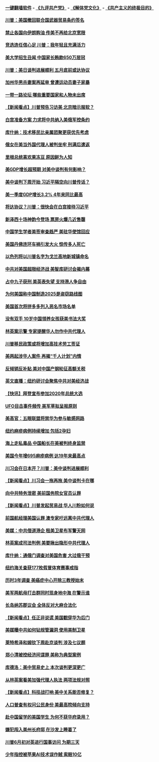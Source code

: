 #### [一键翻墙软件](https://github.com/gfw-breaker/nogfw/blob/master/README.md?t=04270937) -  [《九评共产党》](https://github.com/gfw-breaker/9ping.md?t=04270937) - [《解体党文化》](https://github.com/gfw-breaker/jtdwh.md?t=04270937) - [《共产主义的终极目的》](https://github.com/gfw-breaker/gczydzjmd.md?t=04270937)

#### [川普：美国撤回联合国武器贸易条约签名](../pages/nsc412/n11216651.md?t=04270937) 

#### [禁止各国向伊朗购油 传美不再给北京宽限](../pages/nsc412/n11216469.md?t=04270937) 

#### [竞选连任信心足 川普：我年轻且充满活力](../pages/nsc412/n11216761.md?t=04270937) 

#### [美大学招生丑闻 中国家长贿款650万居冠](../pages/nsc412/n11216712.md?t=04270937) 

#### [川普：美日谈判进展顺利 五月底前或达协议](../pages/nsc412/n11216687.md?t=04270937) 

#### [加州华男杀妻案再延审 曾遭运动员妻子家暴](../pages/nsc412/n11216526.md?t=04270937) 

#### [一带一路论坛 哪些重要国家和人物未出席](../pages/nsc412/n11216453.md?t=04270937) 

#### [【新闻看点】川普预告习访美 北京暗示服软？](../pages/nsc412/n11215717.md?t=04270937) 

#### [白宫准备方案 力求将中共纳入美俄军控条约](../pages/nsc412/n11216480.md?t=04270937) 

#### [库什纳：技术移民比亲属团聚更获优先考虑](../pages/nsc412/n11216369.md?t=04270937) 

#### [俄女在美当外国代理人被判坐牢 刑满后遣返](../pages/nsc412/n11216378.md?t=04270937) 

#### [里根总统喜欢果冻豆 原因鲜为人知](../pages/nsc412/n11215921.md?t=04270937) 

#### [美GDP增长超预期 对美中谈判有何影响？](../pages/nsc412/n11216206.md?t=04270937) 

#### [美中谈判下周开始 习近平隔空向川普传话？](../pages/nsc412/n11215892.md?t=04270937) 

#### [美一季度GDP增长3.2% 4年来同比最高](../pages/nsc412/n11215743.md?t=04270937) 

#### [将达协议？川普：很快会在白宫接待习近平](../pages/nsc412/n11213904.md?t=04270937) 

#### [新泽西十场神韵今登场 票房火爆几近售罄](../pages/nsc412/n11214735.md?t=04270937) 

#### [中国学生学者美签审查趋严 美驻华使馆回应](../pages/nsc412/n11213824.md?t=04270937) 

#### [美国丹佛连环车祸引发大火 惊传多人死亡](../pages/nsc412/n11215005.md?t=04270937) 

#### [以色列将以川普名字为戈兰高地新城镇命名](../pages/nsc412/n11214872.md?t=04270937) 

#### [中共对美国超限经济战 美智库研讨会揭内幕](../pages/nsc412/n11213513.md?t=04270937) 

#### [占中九子获刑 美英表失望 支持港人争自由](../pages/nsc412/n11214008.md?t=04270937) 

#### [为何美国称中国制造2025是盗窃路线图](../pages/nsc412/n11213477.md?t=04270937) 

#### [美国首次将拼多多列入恶名市场名单](../pages/nsc412/n11213366.md?t=04270937) 

#### [没有双手 10岁中国领养女孩获美书法大奖](../pages/nsc412/n11213278.md?t=04270937) 

#### [林英案示警 专家提醒华人勿作中共代理人](../pages/nsc412/n11213176.md?t=04270937) 

#### [川普移民政策或将增加高技术劳工签证](../pages/nsc412/n11213163.md?t=04270937) 

#### [美两起涉华人案件 再揭“千人计划”内情](../pages/nsc412/n11212574.md?t=04270937) 

#### [反倾销反补贴 美对中国产钢轮征高额关税](../pages/nsc412/n11212960.md?t=04270937) 

#### [英文直播：纽约研讨会聚焦中共对美经济战](../pages/nsc412/n11212947.md?t=04270937) 

#### [【快讯】拜登宣布参加2020年总统大选](../pages/nsc412/n11212765.md?t=04270937) 

#### [UFO目击事件频传 美军草拟呈报原则](../pages/nsc412/n11212370.md?t=04270937) 

#### [美高官：五眼联盟将禁华为参与敏感网路](../pages/nsc412/n11212406.md?t=04270937) 

#### [纽约麻疹病例持续增加 包括2孕妇](../pages/nsc412/n11211692.md?t=04270937) 

#### [海上走私毒品 中国船长在美被判终身监禁](../pages/nsc412/n11210560.md?t=04270937) 

#### [美国今年增695麻疹病例 达19年来最高点](../pages/nsc412/n11211266.md?t=04270937) 

#### [川习会在日本开？川普：美中谈判进展顺利](../pages/nsc412/n11210969.md?t=04270937) 

#### [【新闻看点】川习会一拖再拖 美中谈判卡在哪](../pages/nsc412/n11210656.md?t=04270937) 

#### [向中共特务泄密 美前国务院女官员认罪](../pages/nsc412/n11211046.md?t=04270937) 

#### [【新闻看点】川普发起贸易战 华人川粉如何说](../pages/nsc412/n11210363.md?t=04270937) 

#### [前国航经理美国认罪 澳专家吁远离中共代理人](../pages/nsc412/n11210500.md?t=04270937) 

#### [美媒：中共借道港企 租美卫星布军警天网](../pages/nsc412/n11210381.md?t=04270937) 

#### [林英案成司法判例 美要揪出隐形中共代理人](../pages/nsc412/n11210404.md?t=04270937) 

#### [库什纳：通俄门调查对美国危害 大过俄干预](../pages/nsc412/n11210132.md?t=04270937) 

#### [纽约海关查获177枚假冒体育赛事戒指](../pages/nsc412/n11209126.md?t=04270937) 

#### [历时3年调查 美癌症中心开除三教授始末](../pages/nsc412/n11208582.md?t=04270937) 

#### [美军两航母打击群同时现身地中海 在警示谁](../pages/nsc412/n11209663.md?t=04270937) 

#### [长岛纳苏郡议会 全体反对大麻合法化](../pages/nsc412/n11209120.md?t=04270937) 

#### [【新闻看点】任正非说谎 美国戳穿华为后门](../pages/nsc412/n11207820.md?t=04270937) 

#### [美媒曝中共如何钻规管漏洞 使用美制卫星](../pages/nsc412/n11208516.md?t=04270937) 

#### [莱特希泽和姆钦下周赴京谈判 涉及七议题](../pages/nsc412/n11208970.md?t=04270937) 

#### [郑小清被控经济间谍罪 美称为典型案例](../pages/nsc412/n11208293.md?t=04270937) 

#### [库德洛：美中贸易史上 本次谈判更深更广](../pages/nsc412/n11208375.md?t=04270937) 

#### [从林英案看美加强代理人执法 两项法规对照](../pages/nsc412/n11208468.md?t=04270937) 

#### [【新闻看点】科技战打响 美中关系能否修复？](../pages/nsc412/n11208132.md?t=04270937) 

#### [人口普查有权问公民身份 美最高院倾向支持](../pages/nsc412/n11208233.md?t=04270937) 

#### [赴中国留学的美国学生 为何不获华府录用？](../pages/nsc412/n11208145.md?t=04270937) 

#### [嫌犯闯入美州长府邸 在沙发上睡着了](../pages/nsc412/n11208133.md?t=04270937) 

#### [川普6月初对英进行国事访问 为期三天](../pages/nsc412/n11207967.md?t=04270937) 

#### [少年指控被苹果AI技术误作贼 索赔10亿](../pages/nsc412/n11207957.md?t=04270937) 

